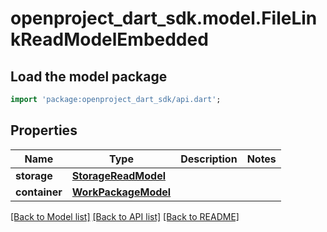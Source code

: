 # openproject_dart_sdk.model.FileLinkReadModelEmbedded

## Load the model package
```dart
import 'package:openproject_dart_sdk/api.dart';
```

## Properties
Name | Type | Description | Notes
------------ | ------------- | ------------- | -------------
**storage** | [**StorageReadModel**](StorageReadModel.md) |  | 
**container** | [**WorkPackageModel**](WorkPackageModel.md) |  | 

[[Back to Model list]](../README.md#documentation-for-models) [[Back to API list]](../README.md#documentation-for-api-endpoints) [[Back to README]](../README.md)


